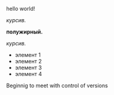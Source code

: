 hello world!

*курсив.*

**полужирный.**

*курсив.*

* элемент 1
* элемент 2
* элемент 3
* элемент 4

Beginnig to meet with control of versions
 
